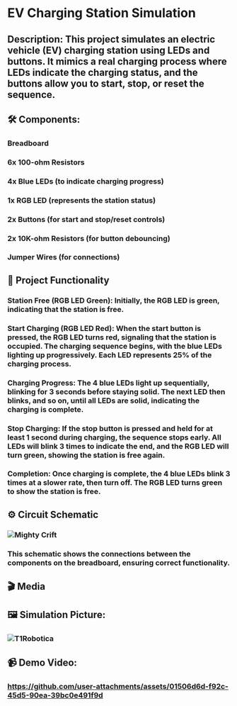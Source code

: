# EV Charging Station Simulation 

## Description:  This project simulates an electric vehicle (EV) charging station using LEDs and buttons. It mimics a real charging process where LEDs indicate the charging status, and the buttons allow you to start, stop, or reset the sequence.


##  🛠️ Components: 
### Breadboard
### 6x 100-ohm Resistors
### 4x Blue LEDs (to indicate charging progress)
### 1x RGB LED (represents the station status)
### 2x Buttons (for start and stop/reset controls)
### 2x 10K-ohm Resistors (for button debouncing)
### Jumper Wires (for connections)


##  📖 Project Functionality 
### Station Free (RGB LED Green): Initially, the RGB LED is green, indicating that the station is free.

### Start Charging (RGB LED Red): When the start button is pressed, the RGB LED turns red, signaling that the station is occupied. The charging sequence begins, with the blue LEDs lighting up progressively. Each LED represents 25% of the charging process.

### Charging Progress: The 4 blue LEDs light up sequentially, blinking for 3 seconds before staying solid. The next LED then blinks, and so on, until all LEDs are solid, indicating the charging is complete.

### Stop Charging: If the stop button is pressed and held for at least 1 second during charging, the sequence stops early. All LEDs will blink 3 times to indicate the end, and the RGB LED will turn green, showing the station is free again.

### Completion: Once charging is complete, the 4 blue LEDs blink 3 times at a slower rate, then turn off. The RGB LED turns green to show the station is free.



##  ⚙️ Circuit Schematic 

### ![Mighty Crift](https://github.com/user-attachments/assets/0bad7b16-3226-492f-8633-c373a60ed6aa)

### This schematic shows the connections between the components on the breadboard, ensuring correct functionality.


##  🎬 Media 


##  🖼️ Simulation Picture: 
### ![T1Robotica](https://github.com/user-attachments/assets/a0850e66-e9b2-43ab-9263-0e5cdf3e595a)

##  📹 Demo Video: 

### https://github.com/user-attachments/assets/01506d6d-f92c-45d5-90ea-39bc0e491f9d



